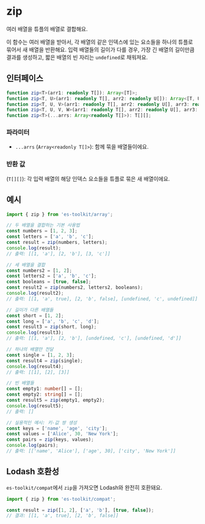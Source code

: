 # zip

여러 배열을 튜플의 배열로 결합해요.

이 함수는 여러 배열을 받아서, 각 배열의 같은 인덱스에 있는 요소들을 하나의 튜플로 묶어서 새 배열을 반환해요. 입력 배열들의 길이가 다를 경우, 가장 긴 배열의 길이만큼 결과를 생성하고, 짧은 배열의 빈 자리는 `undefined`로 채워져요.

## 인터페이스

```typescript
function zip<T>(arr1: readonly T[]): Array<[T]>;
function zip<T, U>(arr1: readonly T[], arr2: readonly U[]): Array<[T, U]>;
function zip<T, U, V>(arr1: readonly T[], arr2: readonly U[], arr3: readonly V[]): Array<[T, U, V]>;
function zip<T, U, V, W>(arr1: readonly T[], arr2: readonly U[], arr3: readonly V[], arr4: readonly W[]): Array<[T, U, V, W]>;
function zip<T>(...arrs: Array<readonly T[]>): T[][];
```

### 파라미터

- `...arrs` (`Array<readonly T[]>`): 함께 묶을 배열들이에요.

### 반환 값

(`T[][]`): 각 입력 배열의 해당 인덱스 요소들을 튜플로 묶은 새 배열이에요.

## 예시

```typescript
import { zip } from 'es-toolkit/array';

// 두 배열을 결합하는 기본 사용법
const numbers = [1, 2, 3];
const letters = ['a', 'b', 'c'];
const result = zip(numbers, letters);
console.log(result);
// 출력: [[1, 'a'], [2, 'b'], [3, 'c']]

// 세 배열을 결합
const numbers2 = [1, 2];
const letters2 = ['a', 'b', 'c'];
const booleans = [true, false];
const result2 = zip(numbers2, letters2, booleans);
console.log(result2);
// 출력: [[1, 'a', true], [2, 'b', false], [undefined, 'c', undefined]]

// 길이가 다른 배열들
const short = [1, 2];
const long = ['a', 'b', 'c', 'd'];
const result3 = zip(short, long);
console.log(result3);
// 출력: [[1, 'a'], [2, 'b'], [undefined, 'c'], [undefined, 'd']]

// 하나의 배열만 전달
const single = [1, 2, 3];
const result4 = zip(single);
console.log(result4);
// 출력: [[1], [2], [3]]

// 빈 배열들
const empty1: number[] = [];
const empty2: string[] = [];
const result5 = zip(empty1, empty2);
console.log(result5);
// 출력: []

// 실용적인 예시: 키-값 쌍 생성
const keys = ['name', 'age', 'city'];
const values = ['Alice', 30, 'New York'];
const pairs = zip(keys, values);
console.log(pairs);
// 출력: [['name', 'Alice'], ['age', 30], ['city', 'New York']]
```

## Lodash 호환성

`es-toolkit/compat`에서 `zip`을 가져오면 Lodash와 완전히 호환돼요.

```typescript
import { zip } from 'es-toolkit/compat';

const result = zip([1, 2], ['a', 'b'], [true, false]);
// 결과: [[1, 'a', true], [2, 'b', false]]
```
